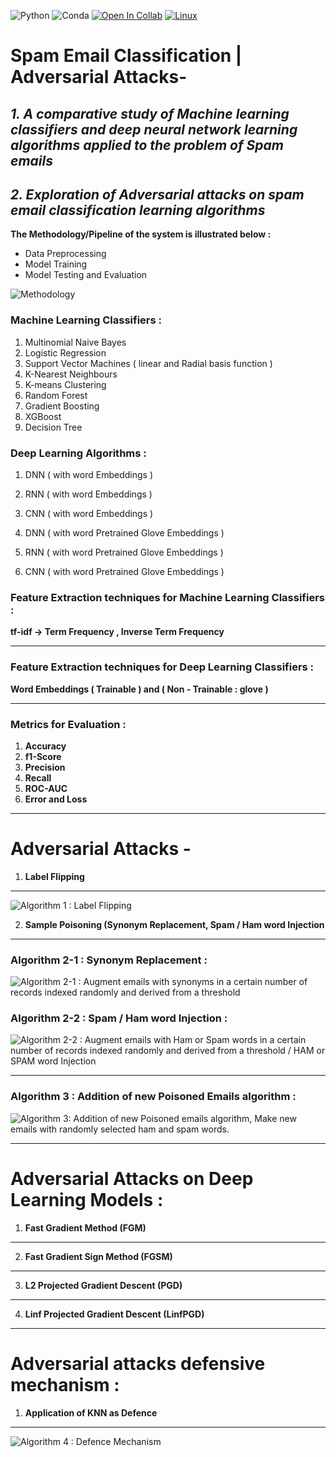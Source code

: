 ![Python](https://img.shields.io/badge/Python-Version%20%3A%203.0-yellowgreen)
![Conda](https://img.shields.io/badge/conda%20-4.10.3-blackyellow)
[![Open In Collab](https://colab.research.google.com/assets/colab-badge.svg)](https://colab.research.google.com/github/Naereen/badges)
[![Linux](https://svgshare.com/i/Zhy.svg)](https://svgshare.com/i/Zhy.svg)


# Spam Email Classification | Adversarial Attacks-

## *1. A comparative study of Machine learning classifiers and deep neural network learning algorithms applied to the problem of Spam emails* ##

## *2. Exploration of Adversarial attacks on spam email classification learning algorithms* ##

**The Methodology/Pipeline of the system is illustrated below :**

* Data Preprocessing
* Model Training
* Model Testing and Evaluation

![Methodology](Methodology.jpg)

### Machine Learning Classifiers :
1. Multinomial Naive Bayes
2. Logistic Regression
3. Support Vector Machines ( linear and Radial basis function )
4. K-Nearest Neighbours
5. K-means Clustering
6. Random Forest 
7. Gradient Boosting 
8. XGBoost 
9. Decision Tree 

### Deep Learning Algorithms : 
1. DNN ( with word Embeddings )
2. RNN ( with word Embeddings )
3. CNN ( with word Embeddings )

4. DNN ( with word Pretrained Glove Embeddings )
5. RNN ( with word Pretrained Glove Embeddings )
6. CNN ( with word Pretrained Glove Embeddings )

### Feature Extraction techniques for Machine Learning Classifiers  : 
**tf-idf -> Term Frequency , Inverse Term Frequency**

---

### Feature Extraction techniques for Deep Learning Classifiers     : 
**Word Embeddings ( Trainable ) and ( Non - Trainable : glove )** 

---

### Metrics for Evaluation : 
1. **Accuracy**
2. **f1-Score**
3. **Precision**
4. **Recall**
5. **ROC-AUC**
6. **Error and Loss**

---


# Adversarial Attacks - 
1. **Label Flipping**

---

![Algorithm 1 : Label Flipping](alg-1.png)


2. **Sample Poisoning (Synonym Replacement, Spam / Ham word Injection**

---

### Algorithm 2-1 : Synonym Replacement : 

![Algorithm 2-1 : Augment emails with synonyms in a certain number of records indexed randomly and derived from a threshold](alg-2-1.png)



### Algorithm 2-2 : Spam / Ham word Injection :

![Algorithm 2-2 : Augment emails with Ham or Spam words in a certain number of records indexed randomly and derived from a threshold / HAM or SPAM word Injection](alg-2-2.png)

---

### Algorithm 3 : Addition of new Poisoned Emails algorithm :

![Algorithm 3: Addition of new Poisoned emails algorithm, Make new emails with randomly selected ham and spam words.](alg-3.png)

---

# Adversarial Attacks on Deep Learning Models :
1. **Fast Gradient Method (FGM)**

---

2. **Fast Gradient Sign Method (FGSM)**

---

3. **L2 Projected Gradient Descent (PGD)**

---

4. **Linf Projected Gradient Descent (LinfPGD)**

---


# Adversarial attacks defensive mechanism :

1. **Application of KNN as Defence**

---

![Algorithm 4 : Defence Mechanism](alg-4.png)

